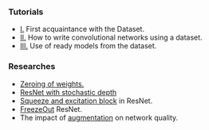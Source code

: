 ### Tutorials
* [I.](https://github.com/analysiscenter/az_training/tree/master/anton_broilovskiy/tutorials/I.Dataset/I.Dataset.ipynb) First acquaintance with the Dataset.
* [II.](https://github.com/analysiscenter/az_training/blob/master/anton_broilovskiy/tutorials/II.CNN/II.CNN.ipynb) How to write convolutional networks using a dataset.
* [III.](https://github.com/analysiscenter/az_training/blob/master/anton_broilovskiy/tutorials/III.Models/III.Models.ipynb) Use of ready models from the dataset.

### Researches
* [Zeroing of weights.](https://github.com/analysiscenter/az_training/blob/master/anton_broilovskiy/researches/zeroing_of_weights/zeroing_of_weights.ipynb) 
* [ResNet with stochastic depth](https://github.com/analysiscenter/az_training/blob/master/anton_broilovskiy/researches/stochastic_depth/stochastic_depth.ipynb)
* [Squeeze and excitation block](https://github.com/analysiscenter/az_training/blob/master/anton_broilovskiy/researches/squeeze_and_excitation/squeeze_and_excitation.ipynb) in ResNet.
* [FreezeOut](https://github.com/analysiscenter/az_training/blob/master/anton_broilovskiy/researches/freezeout/freezeout.ipynb) ResNet.
* The impact of [augmentation](https://github.com/analysiscenter/az_training/blob/master/anton_broilovskiy/researches/augmentation/augmentation.ipynb) on network quality.
